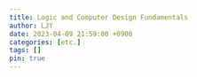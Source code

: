 ```yaml
---
title: Logic and Computer Design Fundamentals
author: LJY
date: 2023-04-09 21:59:00 +0900
categories: [etc.]
tags: []
pin: true
---
```


